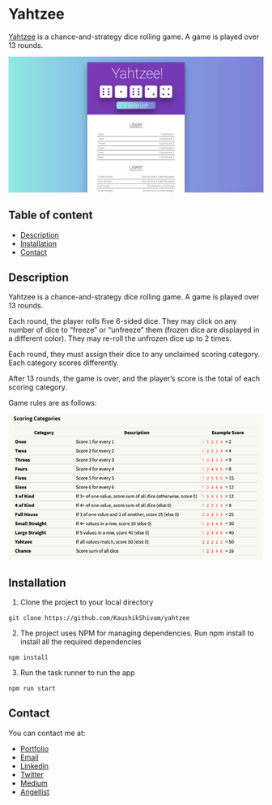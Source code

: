 # Yahtzee

[Yahtzee](https://yahtzeeofficial.netlify.com/) is a chance-and-strategy dice rolling game. A game is played over 13 rounds.

![Yahtzee Screenshot](screenshot.png)

## Table of content

- [Description](#description)
- [Installation](#installation)
- [Contact](#contact)

## Description

Yahtzee is a chance-and-strategy dice rolling game. A game is played over 13 rounds.

Each round, the player rolls five 6-sided dice. They may click on any number of dice to “freeze” or “unfreeze” them (frozen dice are displayed in a different color). They may re-roll the unfrozen dice up to 2 times.

Each round, they must assign their dice to any unclaimed scoring category. Each category scores differently.

After 13 rounds, the game is over, and the player’s score is the total of each scoring category.

Game rules are as follows:

![Game Rules](rules.png)

## Installation

1. Clone the project to your local directory

```
git clone https://github.com/KaushikShivam/yahtzee
```

2. The project uses NPM for managing dependencies. Run npm install to install all the required dependencies

```
npm install
```

3. Run the task runner to run the app

```
npm run start
```

## Contact

You can contact me at:

- [Portfolio](https://www.shivamkaushik.com)
- [Email](mailto:shivamkaushikofficial@gmail.com)
- [Linkedin](https://www.linkedin.com/in/kshivamdev/)
- [Twitter](https://twitter.com/kShivamDev)
- [Medium](https://medium.com/@shivamkaushikofficial)
- [Angellist](https://angel.co/kshivamdev)
